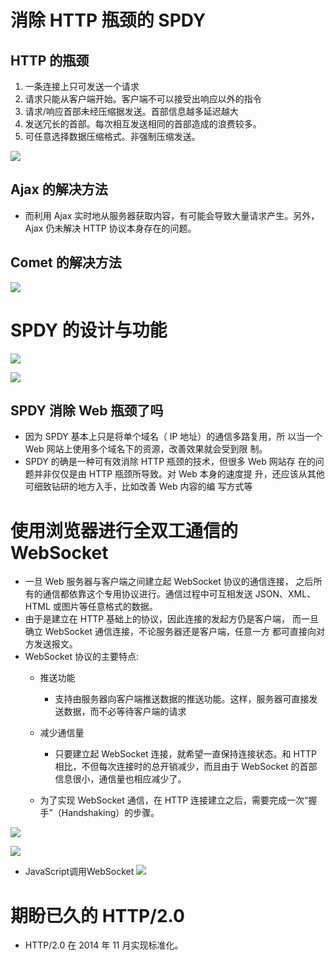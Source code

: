 # 消除 HTTP 瓶颈的 SPDY
## HTTP 的瓶颈
1. 一条连接上只可发送一个请求
2. 请求只能从客户端开始。客户端不可以接受出响应以外的指令
3. 请求/响应首部未经压缩据发送。首部信息越多延迟越大
4. 发送冗长的首部。每次相互发送相同的首部造成的浪费较多。
5. 可任意选择数据压缩格式。非强制压缩发送。

![](https://raw.githubusercontent.com/1391020381/Web-Foundation/master/articles/HTTP%E3%80%81TCP%E3%80%81IP/img/%E4%BB%A5%E5%89%8D%E7%9A%84%20HTTP%20%E9%80%9A%E4%BF%A1.png)

## Ajax 的解决方法
* 而利用 Ajax 实时地从服务器获取内容，有可能会导致大量请求产生。另外，Ajax 仍未解决 HTTP 协议本身存在的问题。
## Comet 的解决方法

![](https://raw.githubusercontent.com/1391020381/Web-Foundation/master/articles/HTTP%E3%80%81TCP%E3%80%81IP/img/Comet%20%E9%80%9A%E4%BF%A1.png)

# SPDY 的设计与功能
![](https://raw.githubusercontent.com/1391020381/Web-Foundation/master/articles/HTTP%E3%80%81TCP%E3%80%81IP/img/SPDY%20%E7%9A%84%E8%AE%BE%E8%AE%A1%E4%B8%8E%E5%8A%9F%E8%83%BD.png)

![](https://raw.githubusercontent.com/1391020381/Web-Foundation/master/articles/HTTP%E3%80%81TCP%E3%80%81IP/img/%E4%BD%BF%E7%94%A8%20SPDY%20%E5%90%8E%EF%BC%8CHTTP%20%E5%8D%8F%E8%AE%AE%E9%A2%9D%E5%A4%96%E8%8E%B7%E5%BE%97%E4%BB%A5%E4%B8%8B%E5%8A%9F%E8%83%BD.png)

## SPDY 消除 Web 瓶颈了吗
* 因为 SPDY 基本上只是将单个域名（ IP 地址）的通信多路复用，所
以当一个 Web 网站上使用多个域名下的资源，改善效果就会受到限
制。
* SPDY 的确是一种可有效消除 HTTP 瓶颈的技术，但很多 Web 网站存
在的问题并非仅仅是由 HTTP 瓶颈所导致。对 Web 本身的速度提
升，还应该从其他可细致钻研的地方入手，比如改善 Web 内容的编
写方式等


# 使用浏览器进行全双工通信的WebSocket
* 一旦 Web 服务器与客户端之间建立起 WebSocket 协议的通信连接，
之后所有的通信都依靠这个专用协议进行。通信过程中可互相发送
JSON、XML、HTML 或图片等任意格式的数据。
* 由于是建立在 HTTP 基础上的协议，因此连接的发起方仍是客户端，
而一旦确立 WebSocket 通信连接，不论服务器还是客户端，任意一方
都可直接向对方发送报文。
* WebSocket 协议的主要特点:
    * 推送功能
        * 支持由服务器向客户端推送数据的推送功能。这样，服务器可直接发送数据，而不必等待客户端的请求
     * 减少通信量
        *   只要建立起 WebSocket 连接，就希望一直保持连接状态。和 HTTP 相比，不但每次连接时的总开销减少，而且由于 WebSocket 的首部信息很小，通信量也相应减少了。 

   * 为了实现 WebSocket 通信，在 HTTP 连接建立之后，需要完成一次“握手”（Handshaking）的步骤。

![](https://raw.githubusercontent.com/1391020381/Web-Foundation/master/articles/HTTP%E3%80%81TCP%E3%80%81IP/img/WebSocket%E6%8F%A1%E6%89%8B%E5%93%8D%E5%BA%94.png)

![](https://raw.githubusercontent.com/1391020381/Web-Foundation/master/articles/HTTP%E3%80%81TCP%E3%80%81IP/img/WebSocket%E6%8F%A1%E6%89%8B%E8%AF%B7%E6%B1%82.png)



* JavaScript调用WebSocket
![](https://raw.githubusercontent.com/1391020381/Web-Foundation/master/articles/HTTP%E3%80%81TCP%E3%80%81IP/img/JavaScript%20%E5%8F%AF%E8%B0%83%E7%94%A8%E2%80%9CThe%20WebSocket.png)

# 期盼已久的 HTTP/2.0       
* HTTP/2.0 在 2014 年 11 月实现标准化。